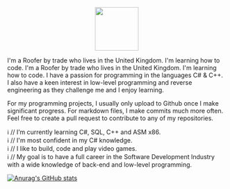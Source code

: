 <div id="header" align="center">
  <img src="https://media.giphy.com/media/M9gbBd9nbDrOTu1Mqx/giphy.gif" width="100"/>
</div>

I'm a Roofer by trade who lives in the United Kingdom. I'm learning how to code. I'm a Roofer by trade who lives in the United Kingdom. I'm learning how to code. I have a passion for programming in the languages C# & C++. I also have a keen interest in low-level programming and reverse engineering as they challenge me and I enjoy learning.

For my programming projects, I usually only upload to Github once I make significant progress. For markdown files, I make commits much more often. Feel free to create a pull request to contribute to any of my repositories.

ℹ️ // I’m currently learning C#, SQL, C++ and ASM x86.  
ℹ️ // I'm most confident in my C# knowledge.  
ℹ️ // I like to build, code and play video games.  
ℹ️ // My goal is to have a full career in the Software Development Industry with a wide knowledge of back-end and low-level programming.  
  
[![Anurag's GitHub stats](https://github-readme-stats.vercel.app/api?username=terrykeeton97)](https://github.com/anuraghazra/github-readme-stats)
